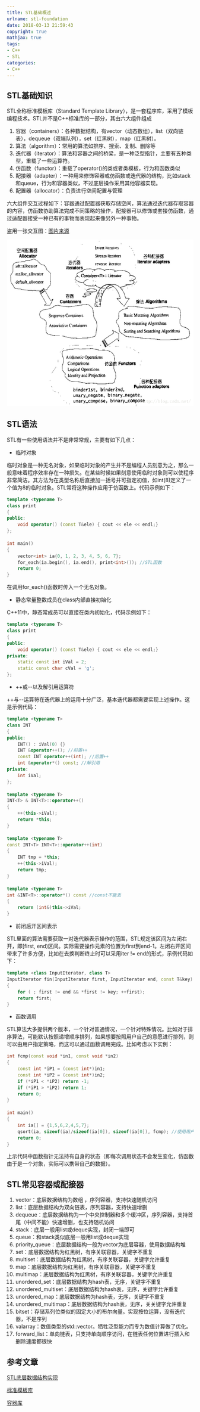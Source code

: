 ```yaml
---
title: STL基础概述
urlname: stl-foundation
date: 2018-03-13 21:59:43
copyright: true
mathjax: true
tags:
- C++
- STL
categories:
- C++
---
```


## STL基础知识

STL全称标准模板库（Standard Template Library），是一套程序库，采用了模板编程技术。STL并不是C++标准库的一部分，其由六大组件组成

1. 容器（containers）：各种数据结构，有vector（动态数组），list（双向链表），dequeue（双端队列），set（红黑树），map（红黑树）。
2. 算法（algorithm）：常用的算法如排序、搜索、复制、删除等
3. 迭代器（iterator）：算法和容器之间的桥梁，是一种泛型指针，主要有五种类型，重载了一些运算符。
4. 仿函数（functor）：重载了operator()的类或者类模板，行为和函数类似
5. 配接器（adapter）：一种用来修饰容器或仿函数或迭代器的结构，比如stack和queue，行为和容器类似，不过底层操作采用其他容器实现。
6. 配置器（allocator）：负责进行空间配置与管理

六大组件交互过程如下：容器通过配置器获取存储空间，算法通过迭代器存取容器的内容，仿函数协助算法完成不同策略的操作，配接器可以修饰或套接仿函数，通过适配器接受一种已有的事物而表现起来像另外一种事物。

盗用一张交互图：[图片来源](http://blog.csdn.net/u010275850/article/details/51935404)

![六大组件交互图](/images/stl-components.jpg)


## STL语法

STL有一些使用语法并不是非常常规，主要有如下几点：

- 临时对象

临时对象是一种无名对象，如果临时对象的产生并不是编程人员刻意为之，那么一般意味着程序效率存在一种损失。在某些时候如果刻意使用临时对象则可以使程序非常简洁。其方法为在类型名称后直接加一括号并可指定初值，如int(8)定义了一个值为8的临时对象。STL常将这种操作应用于仿函数上。代码示例如下：

```cpp
template <typename T>
class print
{
public:
	void operator() (const T&ele) { cout << ele << endl;}
};

int main()
{
	vector<int> ia{0, 1, 2, 3, 4, 5, 6, 7};
	for_each(ia.begin(), ia.end(), print<int>()); //STL函数
	return 0;
}
```

在调用for_each()函数时传入一个无名对象。

- 静态常量整数成员在class内部直接初始化

C++11中，静态常成员可以直接在类内初始化，代码示例如下：

```cpp
template <typename T>
class print
{
public:
	void operator() (const T&ele) { cout << ele << endl;}
private:
	static const int iVal = 2;
	static const char cVal = 'g';
};
```

- ++或\-\-以及解引用运算符

++与\-\-运算符在迭代器上的运用十分广泛，基本迭代器都需要实现上述操作。这是示例代码：

```cpp
template <typename T>
class INT
{
public:
	INT() : iVal(0) {}
	INT &operator++(); //前置++
	const INT operator++(int); //后置++
	int &operator*() const; //解引用
private:
	int iVal;
};

template <typename T>
INT<T> & INT<T>::operator++()
{
	++(this->iVal);
	return *this;
}

template <typename T>
const INT<T> INT<T>::operator++(int)
{
	INT tmp = *this;
	++(this->iVal);
	return tmp;
}

template <typename T>
int &INT<T>::operator*() const //const不能丢
{
	return (int&)this->iVal;
}
```

- 前闭后开区间表示

STL里面的算法需要获取一对迭代器表示操作的范围，STL规定该区间为左闭右开，即[first, end)区间。实际需要操作元素的位置为first到end-1。左闭右开区间带来了许多方便，比如在去换判断终止时可以采用iter != end的形式，示例代码如下：

```cpp
template <class InputIterator, class T>
InputIterator fin(InputIterator first, InputIterator end, const T&key)
{
	for ( ; first != end && *first != key; ++first);
	return first;
}
```

- 函数调用

STL算法大多提供两个版本，一个针对普通情况，一个针对特殊情况。比如对于排序算法，可能默认按照递增顺序排列，如果想要按照用户自己的意愿进行排列，则可以由用户指定策略，而这可以通过函数调用完成。比如考虑以下实例：

```cpp
int fcmp(const void *in1, const void *in2)
{
	const int *iP1 = (const int*)in1;
	const int *iP2 = (const int*)in2;
	if (*iP1 < *iP2) return -1;
	if (*iP1 > *iP2) return 1;
	return 0;
}

int main()
{
	int ia[] = {1,5,6,2,4,5,7};
	qsort(ia, sizeof(ia)/sizeof(ia[0]), sizeof(ia[0]), fcmp); //使用用户定义的排序策略
	return 0;
}
```
上示代码中函数指针无法持有自身的状态（即每次调用状态不会发生变化，仿函数由于是一个对象，实际可以携带自己的数据）。

## STL常见容器或配接器

1. vector：底层数据结构为数组 ，序列容器，支持快速随机访问
2. list：底层数据结构为双向链表，序列容器，支持快速增删
3. dequeue：底层数据结构为一个中央控制器和多个缓冲区，序列容器，支持首尾（中间不能）快速增删，也支持随机访问
4. stack：底层一般用list或deque实现，封闭一端即可
5. queue：和stack类似底层一般用list或deque实现
6. priority_queue：底层数据结构一般为vector为底层容器，使用数据结构堆
7. set：底层数据结构为红黑树，有序关联容器，关键字不重复
8. multiset：底层数据结构为红黑树，有序关联容器，关键字允许重复
9. map：底层数据结构为红黑树，有序关联容器，关键字不重复
10. multimap：底层数据结构为红黑树，有序关联容器，关键字允许重复
11. unordered_set：底层数据结构为hash表，无序，关键字不重复
12. unordered_multiset：底层数据结构为hash表，无序，关键字允许重复
13. unordered_map：底层数据结构为hash表，无序，关键字不重复
14. unordered_multimap：底层数据结构为hash表，无序，关关键字允许重复
15. bitset：存储系列位类似的固定大小的布尔向量。实现按位运算，没有迭代器，不是序列
16. valarray：数值类型的std::vector。牺牲泛型能力而专为数值计算做了优化。
17. forward_list：单向链表，只支持单向顺序访问，在链表任何位置进行插入和删除速度都很快


## 参考文章

[STL底层数据结构实现](http://www.cnblogs.com/hustlijian/p/3611424.html)

[标准模板库](https://zh.wikipedia.org/wiki/标准模板库)

[容器库](http://zh.cppreference.com/w/cpp/container)
